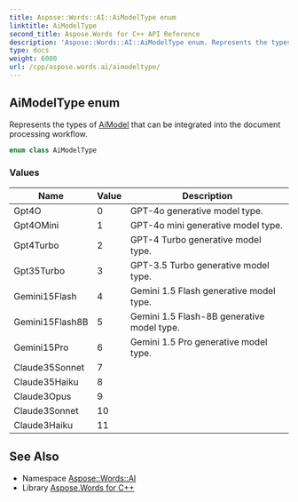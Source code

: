 ```yaml
---
title: Aspose::Words::AI::AiModelType enum
linktitle: AiModelType
second_title: Aspose.Words for C++ API Reference
description: 'Aspose::Words::AI::AiModelType enum. Represents the types of AiModel that can be integrated into the document processing workflow in C++.'
type: docs
weight: 6000
url: /cpp/aspose.words.ai/aimodeltype/
---
```

## AiModelType enum


Represents the types of [AiModel](../aimodel/) that can be integrated into the document processing workflow.

```cpp
enum class AiModelType
```

### Values

| Name | Value | Description |
| --- | --- | --- |
| Gpt4O | 0 | GPT-4o generative model type. |
| Gpt4OMini | 1 | GPT-4o mini generative model type. |
| Gpt4Turbo | 2 | GPT-4 Turbo generative model type. |
| Gpt35Turbo | 3 | GPT-3.5 Turbo generative model type. |
| Gemini15Flash | 4 | Gemini 1.5 Flash generative model type. |
| Gemini15Flash8B | 5 | Gemini 1.5 Flash-8B generative model type. |
| Gemini15Pro | 6 | Gemini 1.5 Pro generative model type. |
| Claude35Sonnet | 7 |  |
| Claude35Haiku | 8 |  |
| Claude3Opus | 9 |  |
| Claude3Sonnet | 10 |  |
| Claude3Haiku | 11 |  |

## See Also

* Namespace [Aspose::Words::AI](../)
* Library [Aspose.Words for C++](../../)
